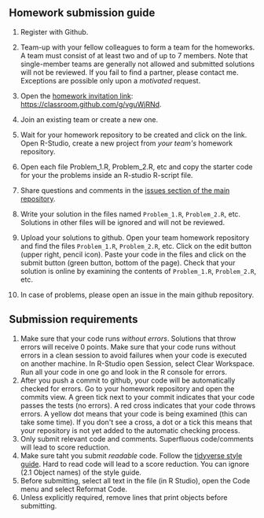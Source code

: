 ## Homework submission guide

1. Register with Github.
3. Team-up with your fellow colleagues to form a team for the homeworks. A team must consist of
  at least two and of up to 7 members. Note that single-member teams are generally not allowed
  and submitted solutions will not be reviewed. If you fail to find a partner, please contact
  me. Exceptions are possible only upon a _motivated_ request.
4. Open the [homework invitation link](https://classroom.github.com/g/vguWjRNd): https://classroom.github.com/g/vguWjRNd.
5. Join an existing team or create a new one.
6. Wait for your homework repository to be created and click on the link.
  Open R-Studio, create a new project from _your team's_ homework repository.
7. Open each file Problem_1.R, Problem_2.R, etc and copy the starter code for your the problems
  inside an R-studio R-script file.
8. Share questions and comments in the [issues section of the main repository](https://github.com/feb-uni-sofia/econometrics2020-solutions/issues).

9. Write your solution in the files named `Problem_1.R`, `Problem_2.R`, etc.
  Solutions in other files will be ignored and will not be reviewed.
10. Upload your solutions to github. Open your team homework repository and find the files
  `Problem_1.R`, `Problem_2.R`, etc. Click on the edit button (upper right, pencil icon). Paste your
  code in the files and click on the submit button (green button, bottom of the page). Check
  that your solution is online by examining the contents of `Problem_1.R`, `Problem_2.R`, etc.

11. In case of problems, please open an issue in the main github repository.

## Submission requirements

1. Make sure that your code runs _without errors_. Solutions that throw errors will receive 0 points. Make sure that your code runs without errors in a clean session to avoid failures when your code is executed on another machine. In R-Studio open Session, select Clear Workspace. Run all your code in one go and look in the R console for errors.
2. After you push a commit to github, your code will be automatically checked for errors. Go to your homework repository and open the commits view. A green tick next to your commit indicates that your code passes the tests (no errors). A red cross indicates that your code throws errors. A yellow dot means that your code is being examined (this can take some time). If you don't see a cross, a dot or a tick this means that your repository is not yet added to the automatic checking process.
3. Only submit relevant code and comments. Superfluous code/comments will lead to score reduction.
4. Make sure taht you submit _readable_ code. Follow the [tidyverse style guide](http://style.tidyverse.org/syntax.html). Hard to read code will lead to a score reduction. You can ignore (2.1 Object names) of the style guide.
5. Before submitting, select all text in the file (in R Studio), open the Code menu and select Reformat Code.
6. Unless explicitly required, remove lines that print objects before submitting.
